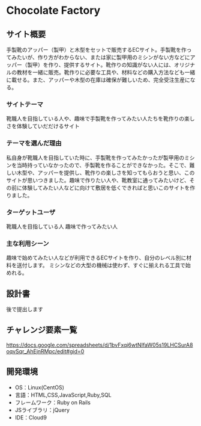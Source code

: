 # Chocolate Factory

## サイト概要
手製靴のアッパー（製甲）と木型をセットで販売するECサイト。手製靴を作ってみたいが、作り方がわからない、または家に製甲用のミシンがない方などにアッパー（製甲）を作り、提供するサイト。靴作りの知識がない人には、オリジナルの教材を一緒に販売。靴作りに必要な工具や、材料などの購入方法なども一緒に載せる。また、アッパーや木型の在庫は確保が難しいため、完全受注生産になる。

### サイトテーマ
靴職人を目指している人や、趣味で手製靴を作ってみたい人たちを靴作りの楽しさを体験していだだけるサイト

### テーマを選んだ理由
私自身が靴職人を目指していた時に、手製靴を作ってみたかったが製甲用のミシンを当時持っていなかったので、手製靴を作ることができなかった。そこで、難しい木型や、アッパーを提供し、靴作りの楽しさを知ってもらおうと思い、このサイトが思いつきました。趣味で作りたい人や、靴教室に通ってみたいけど、その前に体験してみたい人などに向けて敷居を低くできればと思いこのサイトを作りました。

### ターゲットユーザ
靴職人を目指している人
趣味で作ってみたい人

### 主な利用シーン
趣味で始めてみたい人などが利用できるECサイトを作り、自分のレベル別に材料を送付します。
ミシンなどの大型の機械は使わず、すぐに揃えれる工具で始めれる。

## 設計書
後で提出します

## チャレンジ要素一覧
https://docs.google.com/spreadsheets/d/1bvFxqi6wtNIfaW05s19LHCSurA8oqvSqr_AhEjnRMpc/edit#gid=0

## 開発環境
- OS：Linux(CentOS)
- 言語：HTML,CSS,JavaScript,Ruby,SQL
- フレームワーク：Ruby on Rails
- JSライブラリ：jQuery
- IDE：Cloud9
